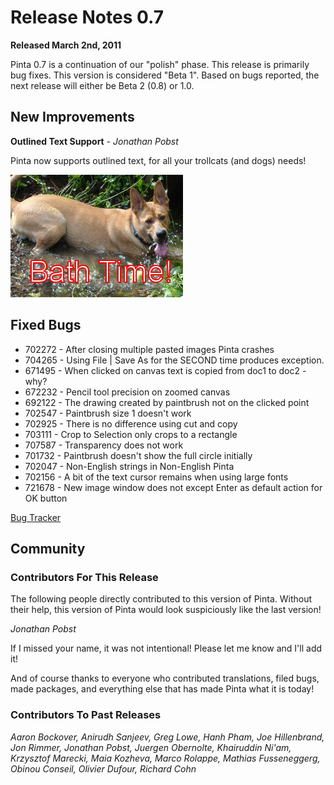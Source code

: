 # Release Notes 0.7

**Released March 2nd, 2011**

Pinta 0.7 is a continuation of our "polish" phase. This release is primarily bug fixes. This version is considered "Beta 1". Based on bugs reported, the next release will either be Beta 2 (0.8) or 1.0.

## New Improvements

**Outlined Text Support** - *Jonathan Pobst*

Pinta now supports outlined text, for all your trollcats (and dogs) needs!

![outline text](images/outline-text.jpg)

## Fixed Bugs

* 702272 - After closing multiple pasted images Pinta crashes
* 704265 - Using File | Save As for the SECOND time produces exception.
* 671495 - When clicked on canvas text is copied from doc1 to doc2 - why?
* 672232 - Pencil tool precision on zoomed canvas
* 692122 - The drawing created by paintbrush not on the clicked point
* 702547 - Paintbrush size 1 doesn't work
* 702925 - There is no difference using cut and copy
* 703111 - Crop to Selection only crops to a rectangle
* 707587 - Transparency does not work
* 701732 - Paintbrush doesn't show the full circle initially
* 702047 - Non-English strings in Non-English Pinta
* 702156 - A bit of the text cursor remains when using large fonts
* 721678 - New image window does not except Enter as default action for OK button

[Bug Tracker][1]

## Community

### Contributors For This Release
The following people directly contributed to this version of Pinta. Without their help, this version of Pinta would look suspiciously like the last version!

*Jonathan Pobst*

If I missed your name, it was not intentional! Please let me know and I'll add it!

And of course thanks to everyone who contributed translations, filed bugs, made packages, and everything else that has made Pinta what it is today!

### Contributors To Past Releases

*Aaron Bockover, Anirudh Sanjeev, Greg Lowe, Hanh Pham, Joe Hillenbrand, Jon Rimmer, Jonathan Pobst, Juergen Obernolte, Khairuddin Ni'am, Krzysztof Marecki, Maia Kozheva, Marco Rolappe, Mathias Fusseneggerg, Obinou Conseil, Olivier Dufour, Richard Cohn*

[1]: https://bugs.launchpad.net/pinta/+bugs
